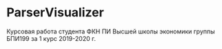 # ParserVisualizer
Курсовая работа студента ФКН ПИ Высшей школы экономики группы БПИ199 за 1 курс 2019-2020 г.
